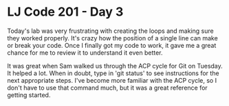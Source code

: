 # LJ Code 201 - Day 3

Today's lab was very frustrating with creating the loops and making sure they worked properly. It's crazy how the position of a single line can make or break your code. Once I finally got my code to work, it gave me a great chance for me to review it to understand it even better.

It was great when Sam walked us through the ACP cycle for Git on Tuesday. It helped a lot. When in doubt, type in 'git status' to see instructions for the next appropriate steps. I've become more familiar with the ACP cycle, so I don't have to use that command much, but it was a great reference for getting started.